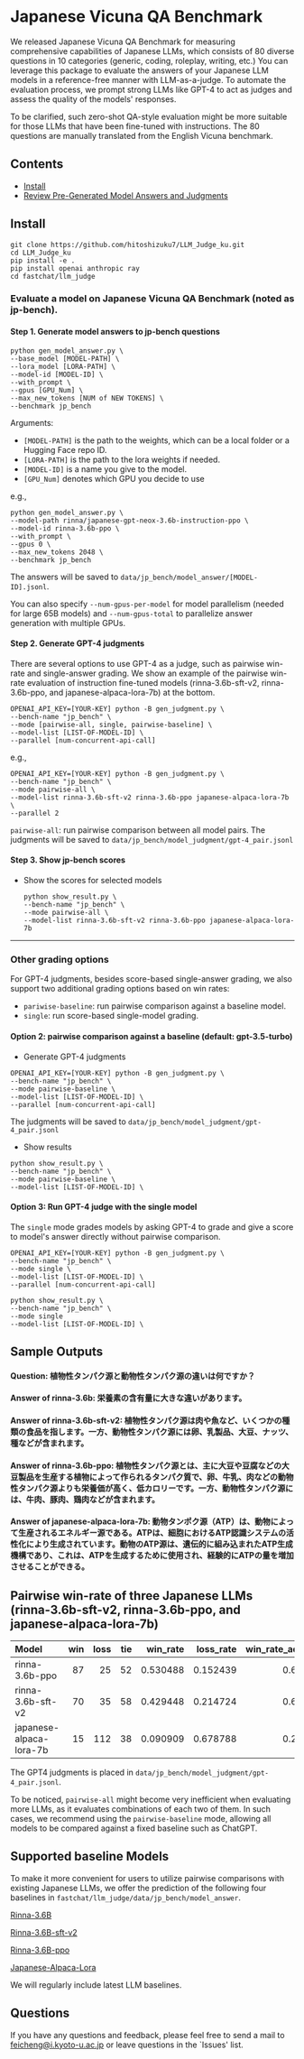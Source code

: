 # Japanese Vicuna QA Benchmark

 We released Japanese Vicuna QA Benchmark for measuring comprehensive capabilities of Japanese LLMs, which consists of 80 diverse questions in 10 categories (generic, coding, roleplay, writing, etc.) 
You can leverage this package to evaluate the answers of your Japanese LLM models in a reference-free manner with LLM-as-a-judge.
To automate the evaluation process, we prompt strong LLMs like GPT-4 to act as judges and assess the quality of the models' responses.

To be clarified, such zero-shot QA-style evaluation might be more suitable for those LLMs that have been fine-tuned with instructions. The 80 questions are manually translated from the English Vicuna benchmark.

## Contents
- [Install](#install)
- [Review Pre-Generated Model Answers and Judgments](#review-pre-generated-model-answers-and-judgments)
## Install
```
git clone https://github.com/hitoshizuku7/LLM_Judge_ku.git
cd LLM_Judge_ku
pip install -e .
pip install openai anthropic ray
cd fastchat/llm_judge
```


### Evaluate a model on Japanese Vicuna QA Benchmark (noted as jp-bench).

#### Step 1. Generate model answers to jp-bench questions
```
python gen_model_answer.py \
--base_model [MODEL-PATH] \
--lora_model [LORA-PATH] \
--model-id [MODEL-ID] \
--with_prompt \
--gpus [GPU_Num] \
--max_new_tokens [NUM of NEW TOKENS] \
--benchmark jp_bench
```
Arguments:
  - `[MODEL-PATH]` is the path to the weights, which can be a local folder or a Hugging Face repo ID.
  - `[LORA-PATH]` is the path to the lora weights if needed.
  - `[MODEL-ID]` is a name you give to the model.
  - `[GPU_Num]` denotes which GPU you decide to use


e.g.,
```
python gen_model_answer.py \
--model-path rinna/japanese-gpt-neox-3.6b-instruction-ppo \
--model-id rinna-3.6b-ppo \
--with_prompt \
--gpus 0 \
--max_new_tokens 2048 \
--benchmark jp_bench
```
The answers will be saved to `data/jp_bench/model_answer/[MODEL-ID].jsonl`.

You can also specify `--num-gpus-per-model` for model parallelism (needed for large 65B models) and `--num-gpus-total` to parallelize answer generation with multiple GPUs.

#### Step 2. Generate GPT-4 judgments
There are several options to use GPT-4 as a judge, such as pairwise win-rate and single-answer grading. We show an example of the pairwise win-rate evaluation of instruction fine-tuned models (rinna-3.6b-sft-v2, rinna-3.6b-ppo, and japanese-alpaca-lora-7b) at the bottom.

```
OPENAI_API_KEY=[YOUR-KEY] python -B gen_judgment.py \
--bench-name "jp_bench" \
--mode [pairwise-all, single, pairwise-baseline] \
--model-list [LIST-OF-MODEL-ID] \
--parallel [num-concurrent-api-call]
```

e.g.,
```
OPENAI_API_KEY=[YOUR-KEY] python -B gen_judgment.py \
--bench-name "jp_bench" \
--mode pairwise-all \
--model-list rinna-3.6b-sft-v2 rinna-3.6b-ppo japanese-alpaca-lora-7b \
--parallel 2
```
`pairwise-all`: run pairwise comparison between all model pairs.
The judgments will be saved to `data/jp_bench/model_judgment/gpt-4_pair.jsonl`

#### Step 3. Show jp-bench scores

- Show the scores for selected models
  ```
  python show_result.py \
  --bench-name "jp_bench" \
  --mode pairwise-all \
  --model-list rinna-3.6b-sft-v2 rinna-3.6b-ppo japanese-alpaca-lora-7b
  ```

---

### Other grading options
For GPT-4 judgments, besides score-based single-answer grading, we also support two additional grading options based on win rates:
- `pariwise-baseline`: run pairwise comparison against a baseline model.
- `single`: run score-based single-model grading.

#### Option 2: pairwise comparison against a baseline (default: gpt-3.5-turbo)

- Generate GPT-4 judgments
```
OPENAI_API_KEY=[YOUR-KEY] python -B gen_judgment.py \
--bench-name "jp_bench" \
--mode pairwise-baseline \
--model-list [LIST-OF-MODEL-ID] \
--parallel [num-concurrent-api-call]
```
The judgments will be saved to `data/jp_bench/model_judgment/gpt-4_pair.jsonl`

- Show results
```
python show_result.py \
--bench-name "jp_bench" \
--mode pairwise-baseline \
--model-list [LIST-OF-MODEL-ID] \
```

#### Option 3: Run GPT-4 judge with the single model

The `single` mode grades models by asking GPT-4 to grade and give a score to model's answer directly without pairwise comparison.

```
OPENAI_API_KEY=[YOUR-KEY] python -B gen_judgment.py \
--bench-name "jp_bench" \
--mode single \
--model-list [LIST-OF-MODEL-ID] \
--parallel [num-concurrent-api-call]
```

```
python show_result.py \
--bench-name "jp_bench" \
--mode single
--model-list [LIST-OF-MODEL-ID] \
```


## Sample Outputs

#### Question: 植物性タンパク源と動物性タンパク源の違いは何ですか？
#### Answer of rinna-3.6b: 栄養素の含有量に大きな違いがあります。
#### Answer of rinna-3.6b-sft-v2: 植物性タンパク源は肉や魚など、いくつかの種類の食品を指します。一方、動物性タンパク源には卵、乳製品、大豆、ナッツ、種などが含まれます。
#### Answer of rinna-3.6b-ppo: 植物性タンパク源とは、主に大豆や豆腐などの大豆製品を生産する植物によって作られるタンパク質で、卵、牛乳、肉などの動物性タンパク源よりも栄養価が高く、低カロリーです。一方、動物性タンパク源には、牛肉、豚肉、鶏肉などが含まれます。
#### Answer of japanese-alpaca-lora-7b: 動物タンポク源（ATP）は、動物によって生産されるエネルギー源である。ATPは、細胞におけるATP認識システムの活性化により生成されています。動物のATP源は、遺伝的に組み込まれたATP生成機構であり、これは、ATPを生成するために使用され、経験的にATPの量を増加させることができる。

[//]: # (## Comparison )

[//]: # (![Comparison]&#40;./comparison.png&#41;  )

## Pairwise win-rate of three Japanese LLMs (rinna-3.6b-sft-v2, rinna-3.6b-ppo, and japanese-alpaca-lora-7b)
| Model                   | win | loss | tie |  win_rate | loss_rate | win_rate_adjusted |
|:------------------------|----:|-----:|----:|----------:|----------:|------------------:|
| rinna-3.6b-ppo          |  87 |   25 |  52 |  0.530488 |  0.152439 |          0.689024 |
| rinna-3.6b-sft-v2       |  70 |   35 |  58 |  0.429448 |  0.214724 |          0.607362 |
| japanese-alpaca-lora-7b |  15 |  112 |  38 |  0.090909 |  0.678788 |          0.206061 |

The GPT4 judgments is placed in `data/jp_bench/model_judgment/gpt-4_pair.jsonl`. 

To be noticed, `pairwise-all` might become very inefficient when evaluating more LLMs, as it evaluates combinations of each two of them. In such cases, we recommend using the `pairwise-baseline` mode, allowing all models to be compared against a fixed baseline such as ChatGPT.

## Supported baseline Models
To make it more convenient for users to utilize pairwise comparisons with existing Japanese LLMs, we offer the prediction of the following four baselines in `fastchat/llm_judge/data/jp_bench/model_answer`. 

[Rinna-3.6B](https://huggingface.co/rinna/japanese-gpt-neox-3.6b)

[Rinna-3.6B-sft-v2](https://huggingface.co/rinna/japanese-gpt-neox-3.6b-instruction-sft-v2)

[Rinna-3.6B-ppo](https://huggingface.co/rinna/japanese-gpt-neox-3.6b-instruction-ppo)

[Japanese-Alpaca-Lora](https://huggingface.co/kunishou)

We will regularly include latest LLM baselines.

## Questions
If you have any questions and feedback, please feel free to send a mail to feicheng@i.kyoto-u.ac.jp or leave questions in the `Issues' list.
